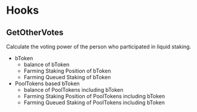<!-- order: 7 -->

# Hooks

## GetOtherVotes

Calculate the voting power of the person who participated in liquid staking.

- bToken
  - balance of bToken
  - Farming Staking Position of bToken
  - Farming Queued Staking of bToken
- PoolTokens based bToken
  - balance of PoolTokens including bToken
  - Farming Staking Position of PoolTokens including bToken
  - Farming Queued Staking of PoolTokens including bToken
